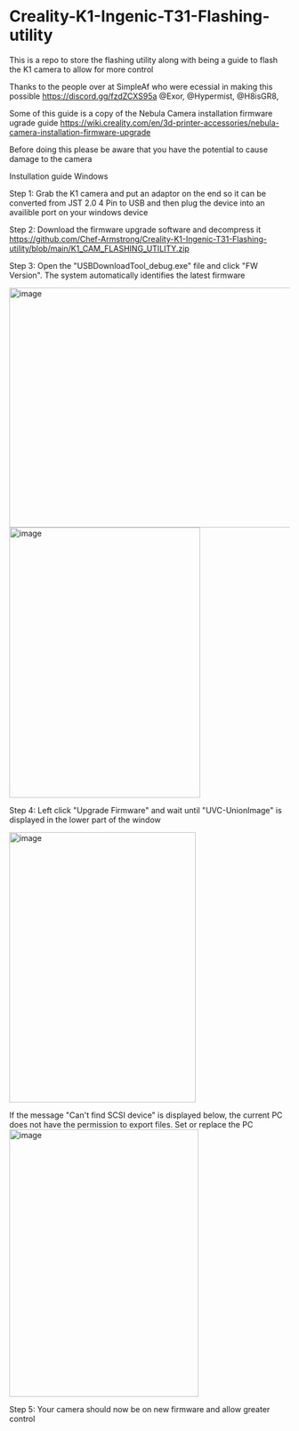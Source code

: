 # Creality-K1-Ingenic-T31-Flashing-utility


This is a repo to store the flashing utility along with being a guide to flash the K1 camera to allow for more control

Thanks to the people over at SimpleAf who were ecessial in making this possible https://discord.gg/fzdZCXS95a @Exor, @Hypermist, @H8isGR8,

Some of this guide is a copy of the Nebula Camera installation firmware ugrade guide
https://wiki.creality.com/en/3d-printer-accessories/nebula-camera-installation-firmware-upgrade

Before doing this please be aware that you have the potential to cause damage to the camera

Instullation guide
Windows



Step 1:
Grab the K1 camera and put an adaptor on the end so it can be converted from JST 2.0 4 Pin to USB and then plug the device into an availible port on your windows device



Step 2:
Download the firmware upgrade software and decompress it https://github.com/Chef-Armstrong/Creality-K1-Ingenic-T31-Flashing-utility/blob/main/K1_CAM_FLASHING_UTILITY.zip



Step 3:
Open the "USBDownloadTool_debug.exe" file and click "FW Version". The system automatically identifies the latest firmware

<img width="590" height="431" alt="image" src="https://github.com/user-attachments/assets/3bbee414-e953-4ce7-8aec-196ad14b00bf" />


<img width="343" height="486" alt="image" src="https://github.com/user-attachments/assets/c2923a7a-72bc-40de-912d-4dddae4607a6" />



Step 4:
Left click "Upgrade Firmware" and wait until "UVC-UnionImage" is displayed in the lower part of the window

<img width="335" height="486" alt="image" src="https://github.com/user-attachments/assets/76c55804-25d8-4184-ba61-fa5690149df0" />


If the message "Can't find SCSI device" is displayed below, the current PC does not have the permission to export files. Set or replace the PC
<img width="340" height="481" alt="image" src="https://github.com/user-attachments/assets/3eaddca9-900c-41fe-abeb-5660701f4509" />



Step 5: 
Your camera should now be on new firmware and allow greater control
